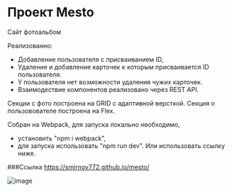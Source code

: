# Проект Mesto

Сайт фотоальбом 

Реализованно:
- Добавление пользователя с присваиванием ID,
- Удаление и добавление карточек к которым присваивается ID пользователя.
- У пользователя нет возможности удаления чужих карточек.
- Взаимодествие компонентов реализовано через REST API.


Секции с фото построена на GRID с адаптивной версткой.
Секция о пользовователе построена на Flex.

Собран на Webpack, для запуска локально необходимо,
- установить "npm i webpack",
- для запуска использовать "npm run dev".
Или использовать ссылку ниже.

###Ссылка
https://smirnov772.github.io/mesto/

![image](https://user-images.githubusercontent.com/65502557/127457410-aa9a5861-61bd-466a-b44b-7f47c6941536.png)





